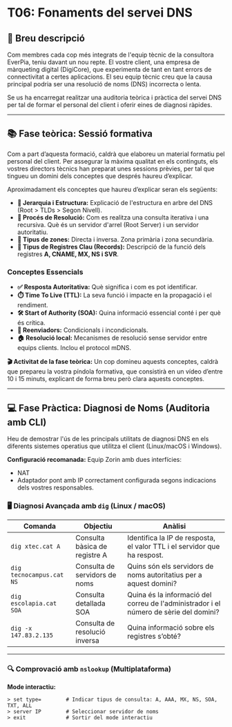 # T06: Fonaments del servei DNS

## 📝 Breu descripció
Com membres cada cop més integrats de l'equip tècnic de la consultora EverPia, teniu davant un nou repte. El vostre client, una empresa de màrqueting digital (DigiCore), que experimenta de tant en tant errors de connectivitat a certes aplicacions. El seu equip tècnic creu que la causa principal podria ser una resolució de noms (DNS) incorrecta o lenta.

Se us ha encarregat realitzar una auditoria teòrica i pràctica del servei DNS per tal de formar el personal del client i oferir eines de diagnosi ràpides.

---

## 📚 Fase teòrica: Sessió formativa
Com a part d’aquesta formació, caldrà que elaboreu un material formatiu pel personal del client. Per assegurar la màxima qualitat en els continguts, els vostres directors tècnics han preparat unes sessions prèvies, per tal que tingueu un domini dels conceptes que després haureu d’explicar.

Aproximadament els conceptes que haureu d’explicar seran els següents:

- **🌳 Jerarquia i Estructura:** Explicació de l'estructura en arbre del DNS (Root > TLDs > Segon Nivell).  
- **🔄 Procés de Resolució:** Com es realitza una consulta iterativa i una recursiva. Què és un servidor d'arrel (Root Server) i un servidor autoritatiu.  
- **📂 Tipus de zones:** Directa i inversa. Zona primària i zona secundària.  
- **📜 Tipus de Registres Clau (Records):** Descripció de la funció dels registres **A, CNAME, MX, NS i SVR**.  

### Conceptes Essencials
- **✅ Resposta Autoritativa:** Què significa i com es pot identificar.  
- **⏱️ Time To Live (TTL):** La seva funció i impacte en la propagació i el rendiment.  
- **🛠️ Start of Authority (SOA):** Quina informació essencial conté i per què és crítica.  
- **🔁 Reenviadors:** Condicionals i incondicionals.  
- **🏠 Resolució local:** Mecanismes de resolució sense servidor entre equips clients. Inclou el protocol mDNS.

**🎬 Activitat de la fase teòrica:** Un cop domineu aquests conceptes, caldrà que prepareu la vostra píndola formativa, que consistirà en un vídeo d’entre 10 i 15 minuts, explicant de forma breu però clara aquests conceptes.

---

## 💻 Fase Pràctica: Diagnosi de Noms (Auditoria amb CLI)

Heu de demostrar l'ús de les principals utilitats de diagnosi DNS en els diferents sistemes operatius que utilitza el client (Linux/macOS i Windows).

**Configuració recomanada:** Equip Zorin amb dues interfícies:  
- NAT  
- Adaptador pont amb IP correctament configurada segons indicacions dels vostres responsables.

### 🖥️ Diagnosi Avançada amb `dig` (Linux / macOS)

| Comanda | Objectiu | Anàlisi |
|---------|----------|---------|
| ```dig xtec.cat A``` | Consulta bàsica de registre A | Identifica la IP de resposta, el valor TTL i el servidor que ha respost. |
| ```dig tecnocampus.cat NS``` | Consulta de servidors de noms | Quins són els servidors de noms autoritatius per a aquest domini? |
| ```dig escolapia.cat SOA``` | Consulta detallada SOA | Quina és la informació del correu de l'administrador i el número de sèrie del domini? |
| ```dig -x 147.83.2.135``` | Consulta de resolució inversa | Quina informació sobre els registres s’obté? |

---

### 🔍 Comprovació amb `nslookup` (Multiplataforma)

**Mode interactiu:**  
```text
> set type=        # Indicar tipus de consulta: A, AAA, MX, NS, SOA, TXT, ALL
> server IP        # Seleccionar servidor de noms
> exit             # Sortir del mode interactiu
